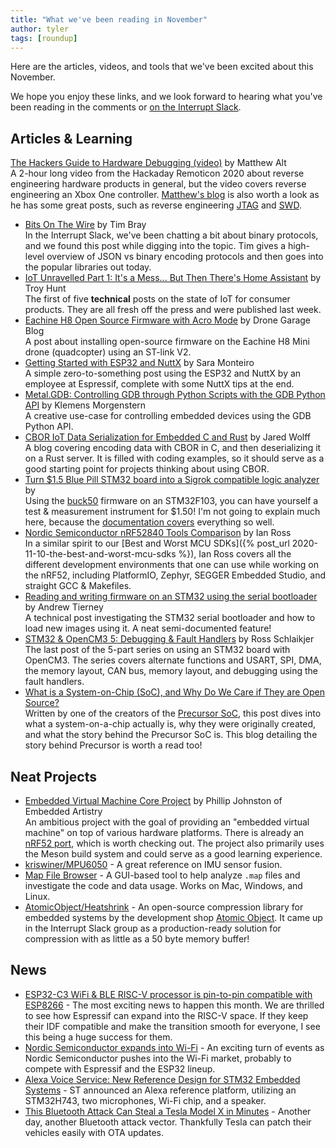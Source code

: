 ```yaml
---
title: "What we've been reading in November"
author: tyler
tags: [roundup]
---
```


<!-- excerpt start -->

Here are the articles, videos, and tools that we've been excited about this
November.

<!-- excerpt end -->

We hope you enjoy these links, and we look forward to hearing what you've been
reading in the comments or [on the Interrupt Slack](https://interrupt-slack.herokuapp.com/).

## Articles & Learning


[The Hackers Guide to Hardware Debugging (video)](https://www.youtube.com/watch?v=hWYzgw0WhYU) by Matthew Alt<br>A 2-hour long video from the Hackaday Remoticon 2020 about reverse engineering hardware products in general, but the video covers reverse engineering an Xbox One controller. [Matthew's blog](https://wrongbaud.github.io) is also worth a look as he has some great posts, such as reverse engineering [JTAG](https://wrongbaud.github.io/posts/jtag-hdd/) and [SWD](https://wrongbaud.github.io/posts/stm-xbox-jtag/).
- [Bits On The Wire](https://www.tbray.org/ongoing/When/201x/2019/11/17/Bits-On-the-Wire) by Tim Bray<br>In the Interrupt Slack, we've been chatting a bit about binary protocols, and we found this post while digging into the topic. Tim gives a high-level overview of JSON vs binary encoding protocols and then goes into the popular libraries out today.
- [IoT Unravelled Part 1: It's a Mess... But Then There's Home Assistant](https://www.troyhunt.com/iot-unravelled-part-1-its-a-mess-but-then-theres-home-assistant/) by Troy Hunt<br>The first of five **technical** posts on the state of IoT for consumer products. They are all fresh off the press and were published last week. 
- [Eachine H8 Open Source Firmware with Acro Mode](https://dronegarageblog.wordpress.com/2016/01/06/eachine-h8-open-source-firmware-with-acro-mode/) by Drone Garage Blog<br>A post about installing open-source firmware on the Eachine H8 Mini drone (quadcopter) using an ST-link V2.
- [Getting Started with ESP32 and NuttX](https://medium.com/the-esp-journal/getting-started-with-esp32-and-nuttx-fd3e1a3d182c) by Sara Monteiro<br>A simple zero-to-something post using the ESP32 and NuttX by an employee at Espressif, complete with some NuttX tips at the end.
- [Metal.GDB: Controlling GDB through Python Scripts with the GDB Python API](https://embeddedartistry.com/blog/2020/11/09/metal-gdb-controlling-gdb-through-python-scripts-with-the-gdb-python-api/) by Klemens Morgenstern<br>A creative use-case for controlling embedded devices using the GDB Python API.
- [CBOR IoT Data Serialization for Embedded C and Rust](https://www.jaredwolff.com/cbor-for-embedded-c-and-rust/) by Jared Wolff<br>A blog covering encoding data with CBOR in C, and then deserializing it on a Rust server. It is filled with coding examples, so it should serve as a good starting point for projects thinking about using CBOR.
- [Turn $1.5 Blue Pill STM32 board into a Sigrok compatible logic analyzer](https://www.cnx-software.com/2020/11/14/turn-1-5-blue-pill-stm32-board-into-a-sigrok-compatible-logic-analyzer/) by <br>Using the [buck50](https://github.com/thanks4opensource/buck50) firmware on an STM32F103, you can have yourself a test & measurement instrument for $1.50! I'm not going to explain much here, because the [documentation covers](https://github.com/thanks4opensource/buck50) everything so well.
- [Nordic Semiconductor nRF52840 Tools Comparison](https://skybluetrades.net/projects/nrf52840-tools-comparison/) by Ian Ross<br>In a similar spirit to our [Best and Worst MCU SDKs]({% post_url 2020-11-10-the-best-and-worst-mcu-sdks %}), Ian Ross covers all the different development environments that one can use while working on the nRF52, including PlatformIO, Zephyr, SEGGER Embedded Studio, and straight GCC & Makefiles. 
- [Reading and writing firmware on an STM32 using the serial bootloader](https://cybergibbons.com/hardware-hacking/reading-and-writing-firmware-on-an-stm32-using-the-serial-bootloader/) by Andrew Tierney<br>A technical post investigating the STM32 serial bootloader and how to load new images using it. A neat semi-documented feature!
- [STM32 & OpenCM3 5: Debugging & Fault Handlers](https://rhye.org/post/stm32-with-opencm3-5-fault-handlers/) by Ross Schlaikjer<br>The last post of the 5-part series on using an STM32 board with OpenCM3. The series covers alternate functions and USART, SPI, DMA, the memory layout, CAN bus, memory layout, and debugging using the fault handlers. 
- [What is a System-on-Chip (SoC), and Why Do We Care if They are Open Source?](https://www.bunniestudios.com/blog/?p=5971)<br>Written by one of the creators of the [Precursor SoC](https://www.crowdsupply.com/sutajio-kosagi/precursor), this post dives into what a system-on-a-chip actually is, why they were originally created, and what the story behind the Precursor SoC is. This blog detailing the story behind Precursor is worth a read too!


## Neat Projects

- [Embedded Virtual Machine Core Project](https://github.com/embvm/embvm-core) by Phillip Johnston of Embedded Artistry<br>An ambitious project with the goal of providing an "embedded virtual machine" on top of various hardware platforms. There is already an [nRF52 port](https://github.com/embvm/nordic), which is worth checking out. The project also primarily uses the Meson build system and could serve as a good learning experience.
- [kriswiner/MPU6050](https://github.com/kriswiner/MPU6050) - A great reference on IMU sensor fusion.
- [Map File Browser](http://www.sikorskiy.net/prj/amap/) - A GUI-based tool to help analyze `.map` files and investigate the code and data usage. Works on Mac, Windows, and Linux.
- [AtomicObject/Heatshrink](https://github.com/atomicobject/heatshrink) - An open-source compression library for embedded systems by the development shop [Atomic Object](https://atomicobject.com/). It came up in the Interrupt Slack group as a production-ready solution for compression with as little as a 50 byte memory buffer!


## News

- [ESP32-C3 WiFi & BLE RISC-V processor is pin-to-pin compatible with ESP8266](https://www.cnx-software.com/2020/11/22/esp32-c3-wifi-ble-risc-v-processor-is-pin-to-pin-compatible-with-esp8266/) - The most exciting news to happen this month. We are thrilled to see how Espressif can expand into the RISC-V space. If they keep their IDF compatible and make the transition smooth for everyone, I see this being a huge success for them.
- [Nordic Semiconductor expands into Wi-Fi](https://www.nordicsemi.com/News/2020/11/Nordic-Semiconductor-expands-into-WiFi) - An exciting turn of events as Nordic Semiconductor pushes into the Wi-Fi market, probably to compete with Espressif and the ESP32 lineup.
- [Alexa Voice Service: New Reference Design for STM32 Embedded Systems](https://blog.st.com/alexa-voice-service/) - ST announced an Alexa reference platform, utilizing an STM32H743, two microphones, Wi-Fi chip, and a speaker.
- [This Bluetooth Attack Can Steal a Tesla Model X in Minutes](https://www.wired.com/story/tesla-model-x-hack-bluetooth) - Another day, another Bluetooth attack vector. Thankfully Tesla can patch their vehicles easily with OTA updates.
